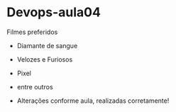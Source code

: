 # Devops-aula04
Filmes preferidos
- Diamante de sangue
- Velozes e Furiosos
- Pixel
- entre outros

- Alterações conforme aula, realizadas corretamente!

